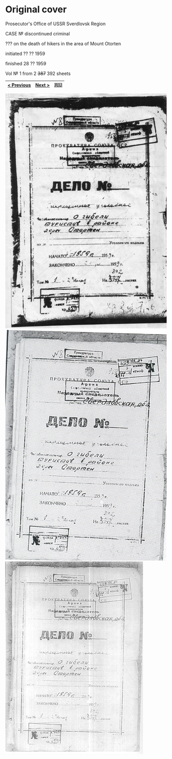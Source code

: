 # Original cover

Prosecutor's Office of USSR
Sverdlovsk Region

CASE №
discontinued criminal

??? on the death of hikers in the area of Mount Otorten

initiated ?? ?? 1959

finished 28 ?? 1959

Vol № 1 from 2 ~~387~~ 392 sheets

[< Previous](cover-contemporary.md) | [Next >](../vol_2/cover-original.md) | [:ru:](text/ru/vol_1/cover-original.md)
------------------------------------|--------------------------------------|----------------------------------------

![original cover 1](/scan/vol_1/cover-original-01.jpg)
![original cover 2](/scan/vol_1/cover-original-02.png)
![original cover 3](/scan/vol_1/cover-original-03.jpg)
